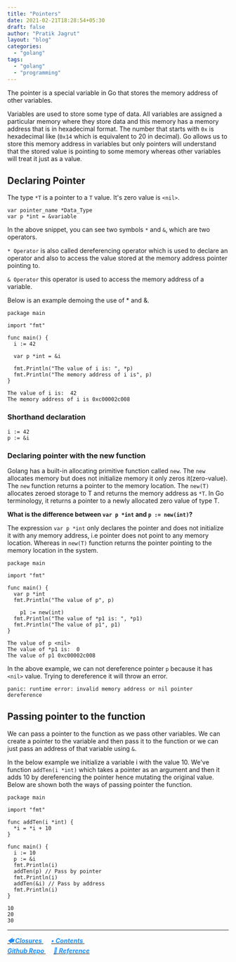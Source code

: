 ```yaml
---
title: "Pointers"
date: 2021-02-21T18:28:54+05:30
draft: false
author: "Pratik Jagrut"
layout: "blog"
categories:
  - "golang"
tags:
  - "golang"
  - "programming"
---
```


The pointer is a special variable in Go that stores the memory address of other variables. 

Variables are used to store some type of data. All variables are assigned a particular memory where they store data and this memory has a memory address that is in hexadecimal format. The number that starts with `0x` is hexadecimal like (`0x14` which is equivalent to 20 in decimal). Go allows us to store this memory address in variables but only pointers will understand that the stored value is pointing to some memory whereas other variables will treat it just as a value.

## Declaring Pointer

The type `*T` is a pointer to a `T` value. It's zero value is `<nil>`.

```
var pointer_name *Data_Type
var p *int = &variable
```

In the above snippet, you can see two symbols `*` and `&`, which are two operators.

`* Operator` is also called dereferencing operator which is used to declare an operator and also to access the value stored at the memory address pointer pointing to.

`& Operator` this operator is used to access the memory address of a variable.

Below is an example demoing the use of * and &.

```
package main

import "fmt"

func main() {
  i := 42
  
  var p *int = &i
  
  fmt.Println("The value of i is: ", *p)
  fmt.Println("The memory address of i is", p)
}
```

```
The value of i is:  42
The memory address of i is 0xc00002c008
```

### Shorthand declaration

```
i := 42
p := &i
```

### Declaring pointer with the new function

Golang has a built-in allocating primitive function called `new`. The `new` allocates memory but does not initialize memory it only zeros it(zero-value). The `new` function returns a pointer to the memory location. The `new(T)` allocates zeroed storage to T and returns the memory address as `*T`. In Go terminology, it returns a pointer to a newly allocated zero value of type T.

**What is the difference between `var p *int` and `p := new(int)`?**

The expression `var p *int` only declares the pointer and does not initialize it with any memory address, i.e pointer does not point to any memory location. Whereas in `new(T)` function returns the pointer pointing to the memory location in the system. 
```
package main

import "fmt"

func main() {
  var p *int
  fmt.Println("The value of p", p)
  
    p1 := new(int)
  fmt.Println("The value of *p1 is: ", *p1)
  fmt.Println("The value of p1", p1)
}
```
```
The value of p <nil>
The value of *p1 is:  0
The value of p1 0xc00002c008
```
In the above example, we can not dereference pointer `p` because it has `<nil>` value. Trying to dereference it will throw an error.
```
panic: runtime error: invalid memory address or nil pointer dereference
```

## Passing pointer to the function

We can pass a pointer to the function as we pass other variables. We can create a pointer to the variable and then pass it to the function or we can just pass an address of that variable using `&`.

In the below example we initialize a variable i with the value 10. We've function `addTen(i *int)` which takes a pointer as an argument and then it adds 10 by dereferencing the pointer hence mutating the original value. Below are shown both the ways of passing pointer the function.

```
package main

import "fmt"

func addTen(i *int) {
  *i = *i + 10
}

func main() {
  i := 10
  p := &i
  fmt.Println(i)
  addTen(p) // Pass by pointer
  fmt.Println(i)
  addTen(&i) // Pass by address
  fmt.Println(i)
}

```

```
10
20
30
```

<hr>

<a href="/blog/golang/closures">
  <b style="color:DodgerBlue">
    <i>🡄 Closures</i>
  </b>
</a> &emsp;

<a href="/blog/golang/contents">
  <b style="color:DodgerBlue">
    <i>• Contents</i>
  </b>
</a>  &emsp;

<!-- <a href="/blog/golang/">
    <b style="color:DodgerBlue">
        <i> 🡆</i>
    </b>
</a>  &emsp; -->

<br>

<a href="https://github.com/pratikjagrut/go-tutorial" target="_blank">
  <b style="color:DodgerBlue" class="fab fa-github">
    <i>Github Repo</i>
  </b>
</a>  &emsp;

<a href="https://github.com/pratikjagrut/go-tutorial/blob/master/REFERENCE.md" target="_blank">
  <b style="color:DodgerBlue">
    <i>&#128279; Reference</i>
  </b>
</a>